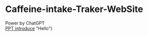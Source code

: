 # Caffeine-intake-Traker-WebSite
Power by ChatGPT </br>
[PPT introduce](https://nantai-my.sharepoint.com/:p:/g/personal/4b3g0123_office_stust_edu_tw/EfS6x_RH4MdOofUIhdtpkYQBofBDl8V42Pq183OU-2dd0g?e=Y5ergw) "Hello")
